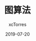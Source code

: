 ---
layout:     post
title:      "图算法"
date:       2019-07-20
author:     "xcTorres"
header-img: "img/in-post/2019.jpg"
catalog:    true
tags:
    - graph
    - 算法
---